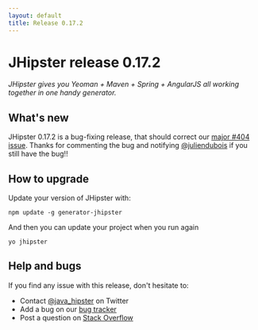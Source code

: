 ```yaml
---
layout: default
title: Release 0.17.2
---
```


JHipster release 0.17.2
==================

*JHipster gives you Yeoman + Maven + Spring + AngularJS all working together in one handy generator.*

What's new
----------

JHipster 0.17.2 is a bug-fixing release, that should correct our [major #404 issue](https://github.com/bpmlabs/generator-jhipster/issues/404). Thanks for commenting the bug and notifying [@juliendubois](https://twitter.com/juliendubois) if you still have the bug!!

How to upgrade
------------

Update your version of JHipster with:

```
npm update -g generator-jhipster
```

And then you can update your project when you run again

```
yo jhipster
```

Help and bugs
--------------

If you find any issue with this release, don't hesitate to:

- Contact [@java_hipster](https://twitter.com/java_hipster) on Twitter
- Add a bug on our [bug tracker](https://github.com/bpmlabs/generator-jhipster/issues?state=open)
- Post a question on [Stack Overflow](http://stackoverflow.com/tags/bpmlabs/info)

